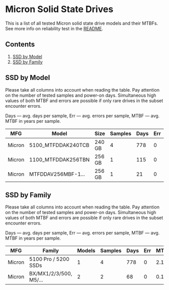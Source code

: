 Micron Solid State Drives
=========================

This is a list of all tested Micron solid state drive models and their MTBFs. See
more info on reliability test in the [README](https://github.com/bsdhw/SMART).

Contents
--------

1. [ SSD by Model  ](#ssd-by-model)
2. [ SSD by Family ](#ssd-by-family)

SSD by Model
------------

Please take all columns into account when reading the table. Pay attention on the
number of tested samples and power-on days. Simultaneous high values of both MTBF
and errors are possible if only rare drives in the subset encounter errors.

Days   — avg. days per sample,
Err    — avg. errors per sample,
MTBF   — avg. MTBF in years per sample.

| MFG       | Model              | Size   | Samples | Days  | Err   | MTBF   |
|-----------|--------------------|--------|---------|-------|-------|--------|
| Micron    | 5100_MTFDDAK240TCB | 240 GB | 4       | 778   | 0     | 2.13   |
| Micron    | 1100_MTFDDAK256TBN | 256 GB | 1       | 115   | 0     | 0.32   |
| Micron    | MTFDDAV256MBF-1... | 256 GB | 1       | 21    | 0     | 0.06   |

SSD by Family
-------------

Please take all columns into account when reading the table. Pay attention on the
number of tested samples and power-on days. Simultaneous high values of both MTBF
and errors are possible if only rare drives in the subset encounter errors.

Days   — avg. days per sample,
Err    — avg. errors per sample,
MTBF   — avg. MTBF in years per sample.

| MFG       | Family                 | Models | Samples | Days  | Err   | MTBF   |
|-----------|------------------------|--------|---------|-------|-------|--------|
| Micron    | 5100 Pro / 5200 SSDs   | 1      | 4       | 778   | 0     | 2.13   |
| Micron    | BX/MX1/2/3/500, M5/... | 2      | 2       | 68    | 0     | 0.19   |
